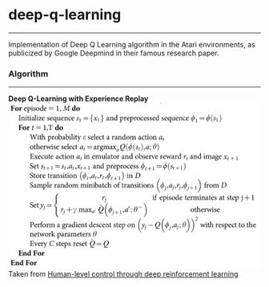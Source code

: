 # deep-q-learning
---
Implementation of Deep Q Learning algorithm in the Atari environments, as publicized by Google Deepmind in their famous research paper.

### Algorithm
---
__Deep Q-Learning with Experience Replay__
![](pseudocode.png)
Taken from [Human-level control through deep reinforcement learning](https://www.nature.com/articles/nature14236) 
